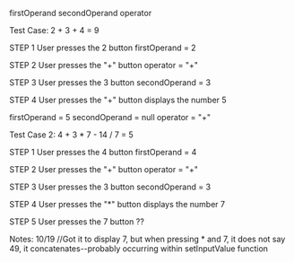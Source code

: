 firstOperand
secondOperand
operator

Test Case: 2 + 3 + 4 = 9

STEP 1
User presses the 2 button
firstOperand = 2

STEP 2
User presses the "+" button
operator = "+"

STEP 3
User presses the 3 button
secondOperand = 3

STEP 4
User presses the "+" button
displays the number 5

firstOperand = 5
secondOperand = null
operator = "+"

Test Case 2: 4 + 3 \* 7 - 14 / 7 = 5

STEP 1
User presses the 4 button
firstOperand = 4

STEP 2
User presses the "+" button
operator = "+"

STEP 3
User presses the 3 button
secondOperand = 3

STEP 4
User presses the "\*" button
displays the number 7

STEP 5
User presses the 7 button
??

Notes: 10/19
//Got it to display 7, but when pressing \* and 7, it does not say 49, it concatenates--probably occurring within setInputValue function
